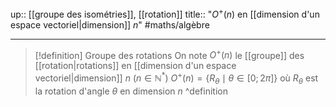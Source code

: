 up:: [[groupe des isométries]], [[rotation]] 
title:: "$O^{+}(n)$ en [[dimension d'un espace vectoriel|dimension]] $n$"
#maths/algèbre 

---

> [!definition] Groupe des rotations
> On note $O^{+}(n)$ le [[groupe]] des [[rotation|rotations]] en [[dimension d'un espace vectoriel|dimension]] $n$ ($n \in \mathbb{N}^{*}$)
> $O^{+}(n) = \{ R_{\theta} \mid \theta \in [0; 2\pi] \}$ où $R_{\theta}$ est la rotation d'angle $\theta$ en dimension $n$
^definition


